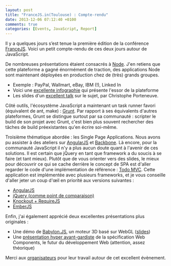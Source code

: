 ```yaml
---
layout: post
title: "FranceJS.in(Toulouse) : Compte-rendu"
date: 2013-12-06 07:12:40 +0100
comments: true
categories: [Events, JavaScript, Report]
---
```


Il y a quelques jours s’est tenue la première édition de la conférence [FranceJS](http://francejs.org/conf2013.html). Voici un petit compte-rendu de ces deux jours autour de JavaScript.

<!-- more -->

De nombreuses présentations étaient consacrés à [Node](http://nodejs.org/). J'en retiens que cette plateforme a gagné énormément de traction, des applications Node sont maintenant déployées en production chez de (très) grands groupes.

-   Exemple : PayPal, Wallmart, eBay, IBM (!), Linked In
-   Voici une [excellente infographie](http://strongloop.com/developers/node-js-infographic) qui présente l'essor de la plateforme
-   Les slides d'un [excellent talk](http://delicious-insights.com/francejs-node/) sur le sujet, par Christophe Porteneuve.

Côté outils, l'écosystème JavaScript a maintenant un task runner favori (équivalent de ant, make) : [Grunt](http://gruntjs.com/). Par rapport à ses équivalents d'autres plateformes, Grunt se distingue surtout par sa communauté : scripter le build de son projet avec Grunt, c'est bien plus souvent rechercher des tâches de build préexistantes qu'en écrire soi-même.

Troisième thématique abordée : les Single Page Applications. Nous avons pu assister à des ateliers sur [AngularJS](http://angularjs.org/) et [Backbone](http://backbonejs.org/). Là encore, pour la communauté JavaScript il n'y a plus aucun doute quant à l'avenir de ces solutions. Il est certain que jQuery en tant que framework a du soucis à se faire (et tant mieux).
Plutôt que de vous orienter vers des slides, le mieux pour découvrir ce qui se cache derrière le concept de SPA est d'aller regarder le code d'une implémentation de référence : [Todo MVC](http://todomvc.com/). Cette application est implémentée avec plusieurs frameworks, et je vous conseille d'aller jeter un coup d'œil en priorité aux versions suivantes :

-   [AngularJS](https://github.com/tastejs/todomvc/tree/gh-pages/architecture-examples/angularjs)
-   [jQuery (comme point de comparaison)](https://github.com/tastejs/todomvc/tree/gh-pages/architecture-examples/jquery)
-   [Knockout + RequireJS](https://github.com/tastejs/todomvc/tree/gh-pages/labs/dependency-examples/knockoutjs_require)
-   [EmberJS](https://github.com/tastejs/todomvc/tree/gh-pages/architecture-examples/emberjs)

Enfin, j'ai également apprécié deux excellentes présentations plus originales :

-   Une démo de [Babylon.JS](http://www.babylonjs.com/), un moteur 3D basé sur WebGL ([slides](http://fr.slideshare.net/davrous/raliser-un-jeu-cross-plateformes-avec-webgl-et-babylonjs))
-   Une [présentation hyper avant-gardiste](http://ljouanneau.com/standards/francejs2013/webcomponents.pdf) de la spécification Web Components, le futur du développement Web (attention, assez théorique)

Merci aux [organisateurs](http://francejs.org/why.html) pour leur travail autour de cet excellent évènement.

